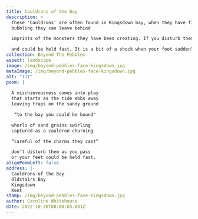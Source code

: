 ```yaml
---
title: Cauldrons of the Bay
description: >
  These 'Cauldrons' are often found in Kingsdown bay, when they have finished
  bubbling they can leave behind

  imprints of the monsters they have been creating. If you disturb them by standing in them your feet will sink

  and could be held fast. It is a bit of a shock when your foot suddenly disappears as you are walking along, a good tug usually releases it and the cauldrons carry on with their conjuring.
collection: Beyond The Pebbles
aspect: landscape
image: /img/beyond-pebbles-face-kingsdown.jpg
metaImage: /img/beyond-pebbles-face-kingsdown.jpg
alt: "111"
poem: |
  
  A mischievousness comes into play
  that starts as the tide ebbs away
  leaving traps on the sandy ground

   “to the bay you could be bound"

  whorls of sand grains swirling 
  captured as a cauldron churning

  “careful of the charms they cast”

  don’t disturb them as you pass
  or your feet could be held fast.
alignPoemLeft: false
address: |-
  Cauldrons of the Bay
  Oldstairs Bay
  Kingsdown
  Kent
stamp: /img/beyond-pebbles-face-kingsdown.jpg
author: Caroline Whitehouse
date: 2022-10-30T08:00:03.881Z
---
```

